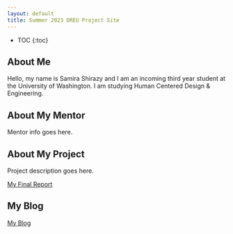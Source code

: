 ```yaml
---
layout: default
title: Summer 2023 DREU Project Site
---
```


* TOC
{:toc}

## About Me

Hello, my name is Samira Shirazy and I am an incoming third year student at the University of Washington. I am studying Human Centered Design & Engineering. 

## About My Mentor

Mentor info goes here.

## About My Project

Project description goes here.

[My Final Report](files/finalreport.pdf)

## My Blog

[My Blog](blog.html)
